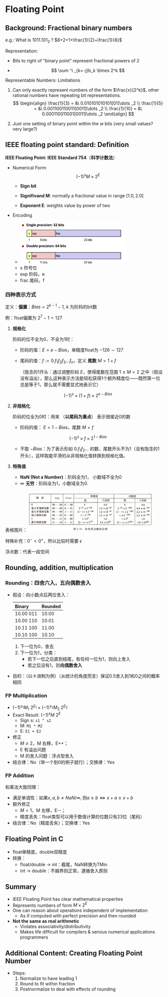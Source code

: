 # Floating Point

## Background: Fractional binary numbers

e.g.: What is $1011.101_2$ ? $8+2+1+\frac{1}{2}+\frac{1}{8}$

Representation: 

* Bits to right of “binary point” represent fractional powers of 2

* $$
  \sum ^i _{k=-j}b_k \times 2^k
  $$

Representable Numbers: Limitations

1. Can only exactly represent numbers of the form $\frac{x}{2^k}$, other rational numbers have repeating bit representations.
   $$
   \begin{align}
   \frac{1}{3} = &\ 0.010101010101[01]\dots _2 \\
   \frac{1}{5} = &\ 0.001100110011[0011]\dots _2 \\
   \frac{1}{10} = &\ 0.000110011001[0011]\dots _2
   \end{align}
   $$

2. Just one setting of binary point within the $w$ bits (very small values? very large?)



## IEEE floating point standard: Definition

**IEEE Floating Point: IEEE Standard 754**（**科学计数法**）

* Numerical Form:
  $$
  (-1)^s M\times 2^E
  $$

  * **Sign bit**

  * **Signifivand M**: normally a fractional value in range $[1.0, 2.0]$

  * **Exponent E**: weights value by power of two

* Encoding
  * <img src=".\Images\Float Encoding.png" style="zoom:33%;" />
  * s 符号位
  * exp 阶码，e
  * frac 尾码，f



### 四种表示方式

定义：**偏置**：$Bias = 2^{k-1}-1,\ k$ 为阶码的bit数

例：float偏置为 $2^7-1=127$

1. **规格化**

   阶码的位不全为0、不全为1时：

   * 阶码的值：$E=e-Bias$，单精度float为 $-126 \sim 127$

   * 尾码的值：$f :=0.f_1f_2f_3\dots f_n$，定义 **尾数** $M = 1+f$

     （隐含的1开头：通过调整阶码 $E$，使得尾数在范围 $1\leqslant M<2$ 之中（假设没有溢出），那么这种表示方法能轻松获得1个额外精度位——既然第一位总是等于1，那么就不需要显式地表示它）

   $$
   (-1)^s \times (1+f) \times 2^{e-Bias}
   $$

2. **非规格化**

   阶码的位全为0时：用来 （**以尾码为重点**） 表示很接近0的数

   * 阶码的值： $E = 1-Bias$，尾数 $M = f$

   $$
   (-1)^s \times f \times 2^{1-Bias}
   $$

   * 不取 $-Bias$：为了表示形如 $0.f_1f_2\dots$ 的数，尾数开头不为1（没有隐含的1开头），这样取能平滑的从非规格化值转换到规格化值。

3. **特殊值**

   * **NaN (Not a Number)**：阶码全为1， 小数域不全为0
   * $\infty$ **无穷**：阶码全为1，小数域全为0.

表格图片：<img src=".\Images\Float Representation.png" style="zoom:50%;" />

特殊补充：$0^-<0^+$，所以比较时需要 $\epsilon$

浮点数：代表一段空间



## Rounding, addition, multiplication

### Rounding：**四舍六入，五向偶数舍入**

* 假设：向小数点后两位舍入：

  | Binary |   Rounded   |
  | --- | --- |
  | 10.00 011 | 10.00 |
  | 10.00 110 | 10.01 |
  | 10.11 100 | 11.00 |
  | 10.10 100 | 10.10 |
  
  1. 下一位为0，舍去
  2. 下一位为1，分类：
     * 若下一位之后直到结尾，有任何一位为1，则向上舍入
     * 若之后没有1，则**向偶数舍入**
  
* 目的：（以十进制为例）（从统计的角度而言）保证0.5舍入到1和0之间的概率相同

### FP Multiplication

* $(-1)^{s_1}M_1\ 2^{E_1} \times (-1)^{s_2}M_2\ 2^{E_2}$
* Exact Result: $(-1)^sM\ 2^E$
  * Sign s: `s1 ^ s2`
  * M: `M1 * M2`
  * E: `E1 + E2`
* 修正
  * $M \geqslant 2$，M 右移，E++；
  * E 有溢出问题
  * M 的舍入问题：浮点型舍入
* 结合律：No（举一个到0的例子就行）；交换律：Yes

### FP Addition

和乘法大致同理：

* 满足单调性：$\text{如果} x,a,b \not= NaN/\infty, \text{则} a \geqslant b \Leftrightarrow x+a \geqslant x+b$
* 额外修正
  * $M < 1$，M 左移，E--；
  * 精度丢失：float类型可以用于数值计算的位数只有23位（尾码）
* 结合律：No（精度丢失）；交换律：Yes



## Floating Point in C

* float单精度，double双精度
* 转换：
  * float/double $\rightarrow$ int：截尾，NaN转换为TMin
  * int $\rightarrow$ double：不越界则正常，遵循舍入原则



## Summary

* IEEE Floating Point has clear mathematical properties
* Represents numbers of form $M \times 2^E$
* One can reason about operations independent of  implementation
  * As if computed with perfect precision and then rounded
* **Not the same as real arithmetic**
  * Violates associativity/distributivity
  * Makes life difficult for compilers & serious numerical applications  programmers



## Additional Content: Creating Floating Point Number

* Steps: 
  1. Normalize to have leading 1
  2. Round to fit within fraction
  3. Postnormalize to deal with effects of rounding

